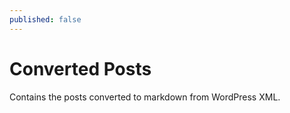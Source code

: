 ```yaml
---
published: false
---
```

# Converted Posts
Contains the posts converted to markdown from WordPress XML.
